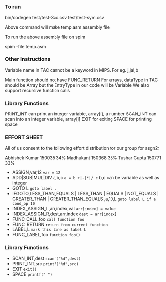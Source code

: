 ### To run ###
bin/codegen test/test-3ac.csv test/test-sym.csv

Above command will make temp.asm assembly file

To run the above assembly file on spim

spim -file temp.asm

### Other Instructions ###
Variable name in TAC cannot be a keyword in MIPS. For eg. j,jal,b

Main function should not have FUNC_RETURN
For arrays, dataType in TAC should be Array but the EntryType in our code will be Variable
We also support recursive function calls

### Library Functions ###
PRINT_INT can print an integer variable, array[i], a number
SCAN_INT can scan into an integer variable, array[i]
EXIT for exiting
SPACE for printing space

### EFFORT SHEET ###

All of us consent to the following effort distribution for our group for asgn2:

Abhishek Kumar 150035 34%
Madhukant      150368 33%
Tushar Gupta   150771 33%

+ ASSIGN,var,12 ```var = 12```
+ ADD|SUB|MUL|DIV a,b,c ```a = b +|-|*|/ c```  b,c can be variable as well as integer
+ GOTO L ```goto label L```
+ IFGOTO,LESS_THAN_EQUALS | LESS_THAN | EQUALS | NOT_EQUALS | GREATER_THAN | GREATER_THAN_EQUALS ,a,10,L ```goto label L if a cond_op 10```
+ INDEX_ASSIGN_L,arr,index,val  ```arr[index] = value```
+ INDEX_ASSIGN_R,dest,arr,index   ```dest = arr[index]```
+ FUNC_CALL,foo ```call function foo```
+ FUNC_RETURN ```return from current function```
+ LABEL,L ```mark this line as label L```
+ FUNC_LABEL,foo ```function foo()```

### Library Functions ###

+ SCAN_INT,dest ```scanf("%d",dest)```
+ PRINT_INT,src ```printf("%d",src)```
+ EXIT ```exit()```
+ SPACE ```printf(" ")```
